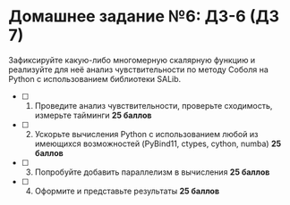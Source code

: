 # Домашнее задание №6: ДЗ-6 (ДЗ 7)

Зафиксируйте какую-либо многомерную скалярную функцию
и реализуйте для неё анализ чувствительности по методу Соболя
на Python с использованием библиотеки SALib.

- [ ] 1) Проведите анализ чувствительности, проверьте сходимость, измерьте тайминги **25 баллов**
- [ ] 2) Ускорьте вычисления Python с использованием любой из имеющихся возможностей (PyBind11, ctypes, cython, numba) **25 баллов**
- [ ] 3) Попробуйте добавить параллелизм в вычисления **25 баллов**
- [ ] 4) Оформите и представьте результаты **25 баллов**
